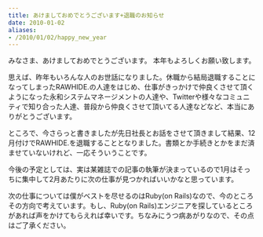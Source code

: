 ```yaml
---
title: あけましておめでとうございます+退職のお知らせ
date: 2010-01-02
aliases:
- /2010/01/02/happy_new_year
---
```

みなさま、あけましておめでとうございます。 本年もよろしくお願い致します。

思えば、昨年もいろんな人のお世話になりました。休職から結局退職することになってしまったRAWHIDE.の人達をはじめ、仕事がきっかけで仲良くさせて頂くようになった永和システムマネージメントの人達や、Twitterや様々なコミュニティで知り合った人達、普段から仲良くさせて頂いてる人達などなど、本当にありがとうございます。

ところで、今さらっと書きましたが先日社長とお話をさせて頂きまして結果、12月付けでRAWHIDE.を退職することとなりました。書類とか手続きとかをまだ済ませていないけれど、一応そういうことです。

今後の予定としては、実は某雑誌での記事の執筆が決まっているので1月はそっちに集中して2月あたりに次の仕事が見つかればいいかなと思っています。

次の仕事については僕がベストを尽せるのはRuby(on Rails)なので、今のところその方向で考えています。もし、Ruby(on Rails)エンジニアを探しているところがあれば声をかけてもらえれば幸いです。ちなみにうつ病あがりなので、その点はご了承ください。